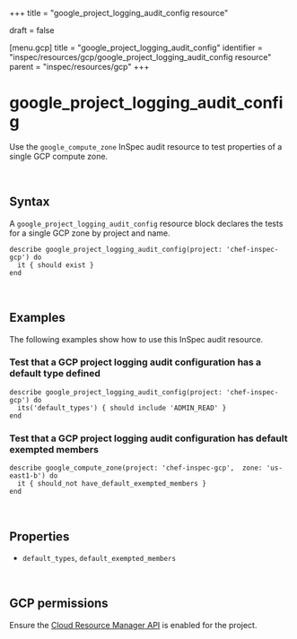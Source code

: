 +++
title = "google_project_logging_audit_config resource"

draft = false


[menu.gcp]
title = "google_project_logging_audit_config"
identifier = "inspec/resources/gcp/google_project_logging_audit_config resource"
parent = "inspec/resources/gcp"
+++

# google\_project\_logging\_audit\_config

Use the `google_compute_zone` InSpec audit resource to test properties of a single GCP compute zone.

<br>

## Syntax

A `google_project_logging_audit_config` resource block declares the tests for a single GCP zone by project and name.

    describe google_project_logging_audit_config(project: 'chef-inspec-gcp') do
      it { should exist }
    end

<br>

## Examples

The following examples show how to use this InSpec audit resource.


### Test that a GCP project logging audit configuration has a default type defined

    describe google_project_logging_audit_config(project: 'chef-inspec-gcp') do
      its('default_types') { should include 'ADMIN_READ' }
    end


### Test that a GCP project logging audit configuration has default exempted members

    describe google_compute_zone(project: 'chef-inspec-gcp',  zone: 'us-east1-b') do
      it { should_not have_default_exempted_members }
    end

<br>

## Properties

*  `default_types`, `default_exempted_members`

<br>


## GCP permissions

Ensure the [Cloud Resource Manager API](https://console.cloud.google.com/apis/library/cloudresourcemanager.googleapis.com/) is enabled for the project.
